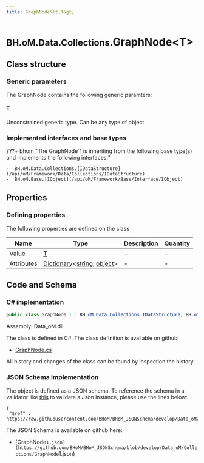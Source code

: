 ```yaml
---
title: GraphNode&lt;T&gt;
---
```


# <small>BH.oM.Data.Collections.</small>**GraphNode&lt;T&gt;**



## Class structure

### Generic parameters

The GraphNode contains the following generic paramters:

#### T

Unconstrained generic type. Can be any type of object.

### Implemented interfaces and base types

???+ bhom "The GraphNode`1 is inheriting from the following base type(s) and implements the following interfaces:"

    -  BH.oM.Data.Collections.[IDataStructure](/api/oM/Framework/Data/Collections/IDataStructure)
    -  BH.oM.Base.[IObject](/api/oM/Framework/Base/Interface/IObject)


## Properties



### Defining properties

The following properties are defined on the class

| Name             | Type             | Description      | Quantity         |
|------------------|------------------|------------------|------------------|
| Value | [T](#t) | - | - |
| Attributes | [Dictionary](https://learn.microsoft.com/en-us/dotnet/api/System.Collections.Generic.Dictionary-2?view=netstandard-2.0)&lt;[string](https://learn.microsoft.com/en-us/dotnet/api/System.String?view=netstandard-2.0), [object](https://learn.microsoft.com/en-us/dotnet/api/System.Object?view=netstandard-2.0)&gt; | - | - |


## Code and Schema

### C# implementation

``` C# title="C#"
public class GraphNode`1 : BH.oM.Data.Collections.IDataStructure, BH.oM.Base.IObject
```

Assembly: Data_oM.dll

The class is defined in C#. The class definition is available on github:

- [GraphNode.cs](https://github.com/BHoM/BHoM/blob/develop/Data_oM/Collections\GraphNode.cs)

All history and changes of the class can be found by inspection the history.
### JSON Schema implementation

The object is defined as a JSON schema. To reference the schema in a validator like [this](https://www.jsonschemavalidator.net/) to validate a Json instance, please use the lines below:

``` { .json .copy .select } title="JSON Schema"
{
 "$ref" : https://raw.githubusercontent.com/BHoM/BHoM_JSONSchema/develop/Data_oM/Collections/GraphNode`1.json}
```

The JSON Schema is available on github here:

- [GraphNode`1.json](https://github.com/BHoM/BHoM_JSONSchema/blob/develop/Data_oM/Collections/GraphNode`1.json)
